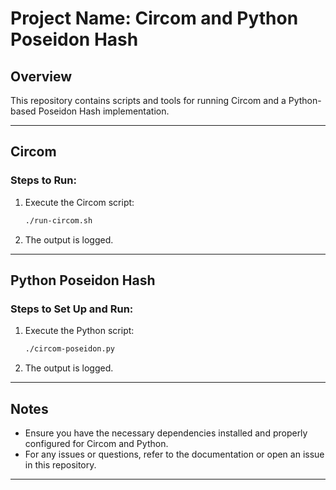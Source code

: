 # Project Name: Circom and Python Poseidon Hash

## Overview

This repository contains scripts and tools for running Circom and a Python-based Poseidon Hash implementation.

---

## Circom

### Steps to Run:

1. Execute the Circom script:
   ```bash
   ./run-circom.sh
   ```
2. The output is logged.

---

## Python Poseidon Hash

### Steps to Set Up and Run:

1. Execute the Python script:
   ```bash
   ./circom-poseidon.py
   ```
2. The output is logged.

---

## Notes

- Ensure you have the necessary dependencies installed and properly configured for Circom and Python.
- For any issues or questions, refer to the documentation or open an issue in this repository.

---
